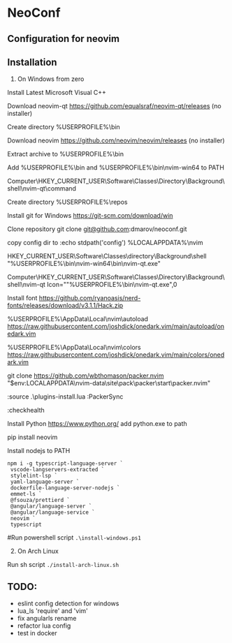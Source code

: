 # NeoConf

## Configuration for neovim


## Installation

1. On Windows from zero

Install Latest Microsoft Visual C++

Download neovim-qt https://github.com/equalsraf/neovim-qt/releases (no installer)

Create directory %USERPROFILE%\bin

Download neovim https://github.com/neovim/neovim/releases (no installer)

Extract archive to %USERPROFILE%\bin

Add %USERPROFILE%\bin and %USERPROFILE%\bin\nvim-win64 to PATH

Computer\HKEY_CURRENT_USER\Software\Classes\Directory\Background\shell\nvim-qt\command

Create directory %USERPROFILE%\repos

Install git for Windows https://git-scm.com/download/win

Clone repository git clone git@github.com:dmarov/neoconf.git

copy config dir to :echo stdpath('config')
%LOCALAPPDATA%\nvim

HKEY_CURRENT_USER\Software\Classes\directory\Background\shell
"%USERPROFILE%\bin\nvim-win64\bin\nvim-qt.exe"

Computer\HKEY_CURRENT_USER\Software\Classes\Directory\Background\shell\nvim-qt
Icon=""%USERPROFILE%\bin\nvim-qt.exe",0

Install font https://github.com/ryanoasis/nerd-fonts/releases/download/v3.1.1/Hack.zip

%USERPROFILE%\AppData\Local\nvim\autoload
https://raw.githubusercontent.com/joshdick/onedark.vim/main/autoload/onedark.vim

%USERPROFILE%\AppData\Local\nvim\colors
https://raw.githubusercontent.com/joshdick/onedark.vim/main/colors/onedark.vim

git clone https://github.com/wbthomason/packer.nvim "$env:LOCALAPPDATA\nvim-data\site\pack\packer\start\packer.nvim"

:source .\plugins-install.lua
:PackerSync

:checkhealth

Install Python https://www.python.org/
add python.exe to path

pip install neovim

Install nodejs to PATH

```
npm i -g typescript-language-server `
 vscode-langservers-extracted `
 stylelint-lsp `
 yaml-language-server `
 dockerfile-language-server-nodejs `
 emmet-ls `
 @fsouza/prettierd `
 @angular/language-server `
 @angular/language-service `
 neovim `
 typescript
```

#Run powershell script `.\install-windows.ps1`

2. On Arch Linux

Run sh script `./install-arch-linux.sh`

## TODO:
- eslint config detection for windows
- lua_ls 'require' and 'vim'
- fix angularls rename
- refactor lua config
- test in docker
